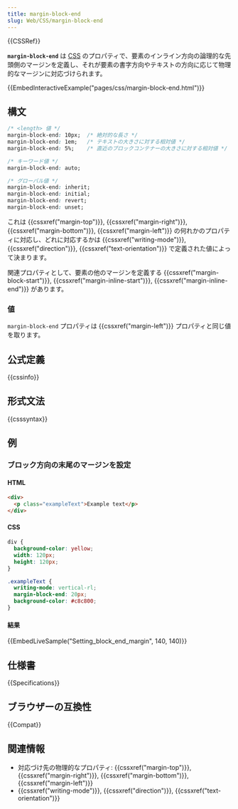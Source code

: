 ```yaml
---
title: margin-block-end
slug: Web/CSS/margin-block-end
---
```

{{CSSRef}}

**`margin-block-end`** は [CSS](/ja/docs/Web/CSS) のプロパティで、要素のインライン方向の論理的な先頭側のマージンを定義し、それが要素の書字方向やテキストの方向に応じて物理的なマージンに対応づけられます。

{{EmbedInteractiveExample("pages/css/margin-block-end.html")}}

## 構文

```css
/* <length> 値 */
margin-block-end: 10px;  /* 絶対的な長さ */
margin-block-end: 1em;   /* テキストの大きさに対する相対値 */
margin-block-end: 5%;    /* 直近のブロックコンテナーの大きさに対する相対値 */

/* キーワード値 */
margin-block-end: auto;

/* グローバル値 */
margin-block-end: inherit;
margin-block-end: initial;
margin-block-end: revert;
margin-block-end: unset;
```

これは {{cssxref("margin-top")}}, {{cssxref("margin-right")}}, {{cssxref("margin-bottom")}}, {{cssxref("margin-left")}} の何れかのプロパティに対応し、どれに対応するかは {{cssxref("writing-mode")}}, {{cssxref("direction")}}, {{cssxref("text-orientation")}} で定義された値によって決まります。

関連プロパティとして、要素の他のマージンを定義する {{cssxref("margin-block-start")}}, {{cssxref("margin-inline-start")}}, {{cssxref("margin-inline-end")}} があります。

### 値

`margin-block-end` プロパティは {{cssxref("margin-left")}} プロパティと同じ値を取ります。

## 公式定義

{{cssinfo}}

## 形式文法

{{csssyntax}}

## 例

<h3 id="Setting_block_end_margin">ブロック方向の末尾のマージンを設定</h3>

#### HTML

```html
<div>
  <p class="exampleText">Example text</p>
</div>
```

#### CSS

```css
div {
  background-color: yellow;
  width: 120px;
  height: 120px;
}

.exampleText {
  writing-mode: vertical-rl;
  margin-block-end: 20px;
  background-color: #c8c800;
}
```

#### 結果

{{EmbedLiveSample("Setting_block_end_margin", 140, 140)}}

## 仕様書

{{Specifications}}

## ブラウザーの互換性

{{Compat}}

## 関連情報

- 対応づけ先の物理的なプロパティ: {{cssxref("margin-top")}}, {{cssxref("margin-right")}}, {{cssxref("margin-bottom")}}, {{cssxref("margin-left")}}
- {{cssxref("writing-mode")}}, {{cssxref("direction")}}, {{cssxref("text-orientation")}}
